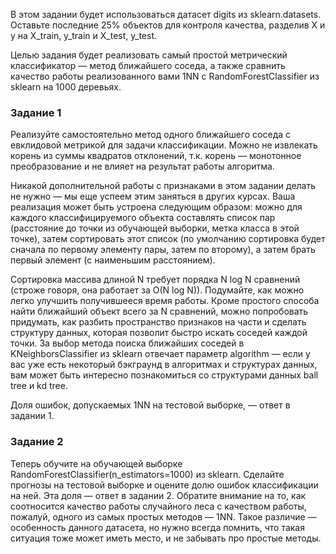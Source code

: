 В этом задании будет использоваться датасет digits из sklearn.datasets. Оставьте последние 25% объектов для контроля качества, разделив X и y на X_train, y_train и X_test, y_test.

Целью задания будет реализовать самый простой метрический классификатор — метод ближайшего соседа, а также сравнить качество работы реализованного вами 1NN с RandomForestClassifier из sklearn на 1000 деревьях.

### Задание 1

Реализуйте самостоятельно метод одного ближайшего соседа с евклидовой метрикой для задачи классификации. Можно не извлекать корень из суммы квадратов отклонений, т.к. корень — монотонное преобразование и не влияет на результат работы алгоритма.

Никакой дополнительной работы с признаками в этом задании делать не нужно — мы еще успеем этим заняться в других курсах. Ваша реализация может быть устроена следующим образом: можно для каждого классифицируемого объекта составлять список пар (расстояние до точки из обучающей выборки, метка класса в этой точке), затем сортировать этот список (по умолчанию сортировка будет сначала по первому элементу пары, затем по второму), а затем брать первый элемент (с наименьшим расстоянием).

Сортировка массива длиной N требует порядка N log N сравнений (строже говоря, она работает за O(N log N)). Подумайте, как можно легко улучшить получившееся время работы. Кроме простого способа найти ближайший объект всего за N сравнений, можно попробовать придумать, как разбить пространство признаков на части и сделать структуру данных, которая позволит быстро искать соседей каждой точки. За выбор метода поиска ближайших соседей в KNeighborsClassifier из sklearn отвечает параметр algorithm — если у вас уже есть некоторый бэкграунд в алгоритмах и структурах данных, вам может быть интересно познакомиться со структурами данных ball tree и kd tree.

Доля ошибок, допускаемых 1NN на тестовой выборке, — ответ в задании 1.

### Задание 2

Теперь обучите на обучающей выборке RandomForestClassifier(n_estimators=1000) из sklearn. Сделайте прогнозы на тестовой выборке и оцените долю ошибок классификации на ней. Эта доля — ответ в задании 2. Обратите внимание на то, как соотносится качество работы случайного леса с качеством работы, пожалуй, одного из самых простых методов — 1NN. Такое различие — особенность данного датасета, но нужно всегда помнить, что такая ситуация тоже может иметь место, и не забывать про простые методы.
